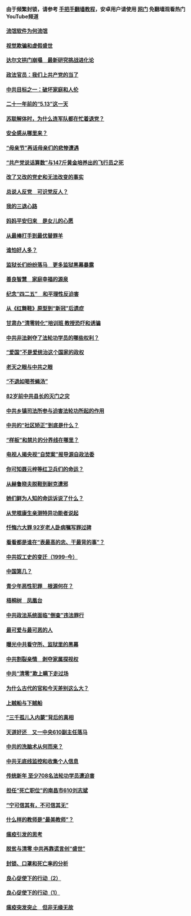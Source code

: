 #### 由于频繁封锁，请参考 [手把手翻墙教程](https://github.com/gfw-breaker/guides/wiki/)，安卓用户请使用 [网门](https://github.com/gfw-breaker/nogfw/blob/master/dl.md?t=06040900) 免翻墙观看热门YouTube频道 

#### [流氓软件为何流氓](../pages/19/426531.md?t=06040900) 

#### [视觉欺骗和虚假盛世](../pages/19/426443.md?t=06040900) 

#### [达尔文拱门崩塌　最新研究挑战进化论](../pages/19/426009.md?t=06040900) 

#### [政法官员：我们上共产党的当了](../pages/19/425351.md?t=06040900) 

#### [中共目标之一：破坏家庭和人伦](../pages/19/424454.md?t=06040900) 

#### [二十一年前的“5.13”这一天](../pages/19/424814.md?t=06040900) 

#### [苏联解体时，为什么连军队都在忙着退党？](../pages/19/424335.md?t=06040900) 

#### [安全感从哪里来？](../pages/19/424336.md?t=06040900) 

#### [“母亲节”再话母亲们的悲惨遭遇](../pages/19/424234.md?t=06040900) 

#### [“共产党说话算数”与147斤黄金培养出的飞行员之死](../pages/19/424115.md?t=06040900) 

#### [改了又改的党史和无法改变的事实](../pages/19/424037.md?t=06040900) 

#### [总说人反党　可识党反人？](../pages/19/423820.md?t=06040900) 

#### [我的三退心路](../pages/19/423876.md?t=06040900) 

#### [妈妈平安归来　是女儿的心愿](../pages/19/423947.md?t=06040900) 

#### [从最棒打手到最优替罪羊](../pages/19/423819.md?t=06040900) 

#### [谁怕好人多？](../pages/19/423774.md?t=06040900) 

#### [监狱长们纷纷落马　更多监狱黑幕暴露](../pages/19/423787.md?t=06040900) 

#### [善良智慧　家庭幸福的源泉](../pages/19/423632.md?t=06040900) 

#### [纪念“四二五”　和平理性反迫害](../pages/19/423660.md?t=06040900) 

#### [从《红舞鞋》原型到“新冠”后遗症](../pages/19/423509.md?t=06040900) 

#### [甘肃办“清零转化”培训班 教授恐吓和诱骗](../pages/19/423498.md?t=06040900) 

#### [中共非法剥夺了法轮功学员的哪些权利？](../pages/19/423392.md?t=06040900) 

#### [“爱国”不是爱统治这个国家的政权](../pages/19/423029.md?t=06040900) 

#### [老天之眼与中共之眼](../pages/19/423378.md?t=06040900) 

#### [“不退如喝苍蝇汤”](../pages/19/423287.md?t=06040900) 

#### [82岁前中共县长的灭门之灾](../pages/19/423055.md?t=06040900) 

#### [中共乡镇司法所参与迫害法轮功所起的作用](../pages/19/423064.md?t=06040900) 

#### [中共的“社区矫正”到底是什么？](../pages/19/422870.md?t=06040900) 

#### [“样板”和禁片的分界线在哪里？](../pages/19/422704.md?t=06040900) 

#### [电视人揭央视“自焚案”报导源自政法委](../pages/19/422770.md?t=06040900) 

#### [你可知聂元梓等红卫兵们的命运？](../pages/19/422848.md?t=06040900) 

#### [从赫鲁晓夫脱鞋到耐克遭邪](../pages/19/422826.md?t=06040900) 

#### [她们鲜为人知的命运诉说了什么？](../pages/19/422754.md?t=06040900) 

#### [从党棍康生亲测特异功能者说起](../pages/19/422657.md?t=06040900) 

#### [忏悔六大罪 92岁老人卧病嘱写罪过碑](../pages/19/422750.md?t=06040900) 

#### [看看都是谁在“表最高的忠、干最背的事”？](../pages/19/422703.md?t=06040900) 

#### [中共奴工史的变迁（1999-今）](../pages/19/422656.md?t=06040900) 

#### [中国第几？](../pages/19/422496.md?t=06040900) 

#### [青少年恶性犯罪　根源何在？](../pages/19/422449.md?t=06040900) 

#### [梧桐树　凤凰台](../pages/19/422442.md?t=06040900) 

#### [中共政法系统面临“倒查”违法罪行](../pages/19/422497.md?t=06040900) 

#### [最可爱与最可恶的人](../pages/19/422448.md?t=06040900) 

#### [曝光中共看守所、监狱里的黑幕](../pages/19/422390.md?t=06040900) 

#### [中共割裂亲情　剥夺家属探视权](../pages/19/422364.md?t=06040900) 

#### [中共“清零”欺上瞒下走过场](../pages/19/422306.md?t=06040900) 

#### [为什么古代的官和今天差别这么大？](../pages/19/422228.md?t=06040900) 

#### [上贼船与下贼船](../pages/19/422276.md?t=06040900) 

#### [“三千孤儿入内蒙”背后的真相](../pages/19/422229.md?t=06040900) 

#### [天道好还　又一中央610副主任落马](../pages/19/422155.md?t=06040900) 

#### [中共的洗脑术从何而来？](../pages/19/422154.md?t=06040900) 

#### [中共无底线监控和收集个人信息](../pages/19/422039.md?t=06040900) 

#### [传统新年 至少708名法轮功学员遭迫害](../pages/19/421946.md?t=06040900) 

#### [担任“死亡职位”的南昌市610刘志斌](../pages/19/421957.md?t=06040900) 

#### [“宁可信其有，不可信其无”](../pages/19/421691.md?t=06040900) 

#### [什么样的教师是“最美教师”？](../pages/19/421755.md?t=06040900) 

#### [瘟疫引发的思考](../pages/19/421594.md?t=06040900) 

#### [脱贫与清零 中共再靠谎言创“盛世”](../pages/19/421590.md?t=06040900) 

#### [封锁、口罩和死亡率的分析](../pages/19/421495.md?t=06040900) 

#### [良心促使下的行动（2）](../pages/19/421361.md?t=06040900) 

#### [良心促使下的行动（1）](../pages/19/421302.md?t=06040900) 

#### [瘟疫突发突止　但非无缘无故](../pages/19/421281.md?t=06040900) 

